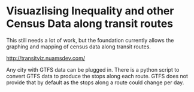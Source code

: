# Visuazlising Inequality and other Census Data along transit routes

This still needs a lot of work, but the foundation currently allows the graphing and mapping of census data along transit routes.

http://transitviz.nuamsdev.com/

Any city with GTFS data can be plugged in. There is a python script to convert GTFS data to produce the stops along each route. GTFS does not provide that by default as the stops along a route could change per day.

